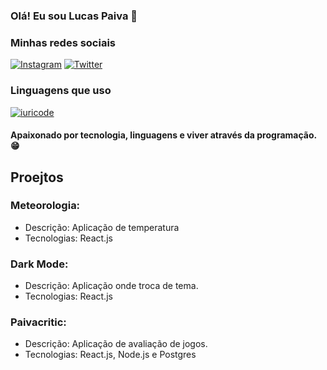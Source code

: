 ### Olá! Eu sou Lucas Paiva 👋

### Minhas redes sociais

[![Instagram](https://img.shields.io/badge/Instagram-E4405F?style=for-the-badge&logo=instagram&logoColor=white)](https://instagram.com/lucas.paiva01/)
[![Twitter](https://img.shields.io/badge/Twitter-1DA1F2?style=for-the-badge&logo=twitter&logoColor=white)](https://x.com/lucass845584)

### Linguagens que uso

[![iuricode](https://github-readme-stats.vercel.app/api/top-langs/?username=lucasdpsa01&layout=compact)](https://github.com/lucasdpsa01/)

#### Apaixonado por tecnologia, linguagens e viver através da programação. 😁


## Proejtos

### Meteorologia:
- Descrição: Aplicação de temperatura
- Tecnologias: React.js

### Dark Mode:
- Descrição: Aplicação onde troca de tema.
- Tecnologias: React.js

### Paivacritic:
- Descrição: Aplicação de avaliação de jogos.
- Tecnologias: React.js, Node.js e Postgres
